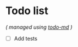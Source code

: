 # Todo list

_\( managed using [todo-md](https://github.com/Hypercubed/todo-md) \)_

- [ ] Add tests
